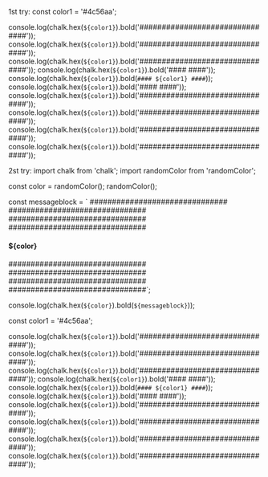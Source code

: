 1st try:
const color1 = '#4c56aa';

console.log(chalk.hex(`${color1}`).bold('###############################'));
console.log(chalk.hex(`${color1}`).bold('###############################'));
console.log(chalk.hex(`${color1}`).bold('###############################'));
console.log(chalk.hex(`${color1}`).bold('#### ####'));
console.log(chalk.hex(`${color1}`).bold(`#### ${color1} ####`));
console.log(chalk.hex(`${color1}`).bold('#### ####'));
console.log(chalk.hex(`${color1}`).bold('###############################'));
console.log(chalk.hex(`${color1}`).bold('###############################'));
console.log(chalk.hex(`${color1}`).bold('###############################'));
console.log(chalk.hex(`${color1}`).bold('###############################'));

2st try:
import chalk from 'chalk';
import randomColor from 'randomColor';

const color = randomColor();
randomColor();

const messageblock = ` ###############################
###############################
###############################
###############################

####

#### ${color}

####

###############################
###############################
###############################
###############################`;

console.log(chalk.hex(`${color}`).bold(`${messageblock}`));

const color1 = '#4c56aa';

console.log(chalk.hex(`${color1}`).bold('###############################'));
console.log(chalk.hex(`${color1}`).bold('###############################'));
console.log(chalk.hex(`${color1}`).bold('###############################'));
console.log(chalk.hex(`${color1}`).bold('#### ####'));
console.log(chalk.hex(`${color1}`).bold(`#### ${color1} ####`));
console.log(chalk.hex(`${color1}`).bold('#### ####'));
console.log(chalk.hex(`${color1}`).bold('###############################'));
console.log(chalk.hex(`${color1}`).bold('###############################'));
console.log(chalk.hex(`${color1}`).bold('###############################'));
console.log(chalk.hex(`${color1}`).bold('###############################'));
